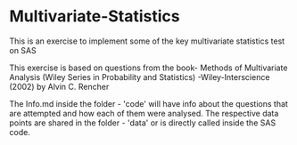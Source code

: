 # Multivariate-Statistics
This is an exercise to implement some of the key multivariate statistics test on SAS

This exercise is based on questions from the book-
Methods of Multivariate Analysis (Wiley Series in Probability and Statistics)  -Wiley-Interscience (2002)
by Alvin C. Rencher

The Info.md inside the folder - 'code' will have info about the questions that are attempted and how each of them were analysed. The respective data points are shared in the folder - 'data' or is directly called inside the SAS code.
